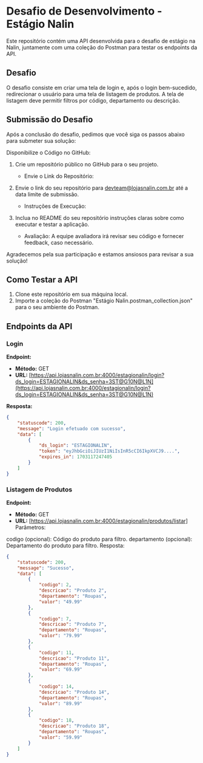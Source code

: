 # Desafio de Desenvolvimento - Estágio Nalin

Este repositório contém uma API desenvolvida para o desafio de estágio na Nalin, juntamente com uma coleção do Postman para testar os endpoints da API.

## Desafio

O desafio consiste em criar uma tela de login e, após o login bem-sucedido, redirecionar o usuário para uma tela de listagem de produtos. A tela de listagem deve permitir filtros por código, departamento ou descrição.

## Submissão do Desafio
Após a conclusão do desafio, pedimos que você siga os passos abaixo para submeter sua solução:

Disponibilize o Código no GitHub:

1. Crie um repositório público no GitHub para o seu projeto.
   * Envie o Link do Repositório:

2. Envie o link do seu repositório para devteam@lojasnalin.com.br até a data limite de submissão.
   * Instruções de Execução:

3. Inclua no README do seu repositório instruções claras sobre como executar e testar a aplicação.
   * Avaliação:
     A equipe avaliadora irá revisar seu código e fornecer feedback, caso necessário.

Agradecemos pela sua participação e estamos ansiosos para revisar a sua solução!

## Como Testar a API

1. Clone este repositório em sua máquina local.
2. Importe a coleção do Postman "Estágio Nalin.postman_collection.json" para o seu ambiente do Postman.

## Endpoints da API

### Login

**Endpoint:**
- **Método:** GET
- **URL:** [https://api.lojasnalin.com.br:4000/estagionalin/login?ds_login=ESTAGIONALIN&ds_senha=3ST@G10N@L1N](https://api.lojasnalin.com.br:4000/estagionalin/login?ds_login=ESTAGIONALIN&ds_senha=3ST@G10N@L1N)

**Resposta:**
```json
{
    "statuscode": 200,
    "message": "Login efetuado com sucesso",
    "data": [
        {
            "ds_login": "ESTAGIONALIN",
            "token": "eyJhbGciOiJIUzI1NiIsInR5cCI6IkpXVCJ9....",
            "expires_in": 1703117247405
        }
    ]
}
```

### Listagem de Produtos
**Endpoint:**
- **Método:** GET
- **URL:** [https://api.lojasnalin.com.br:4000/estagionalin/produtos/listar]
Parâmetros:

codigo (opcional): Código do produto para filtro.
departamento (opcional): Departamento do produto para filtro.
Resposta:

```json
{
    "statuscode": 200,
    "message": "Sucesso",
    "data": [
        {
            "codigo": 2,
            "descricao": "Produto 2",
            "departamento": "Roupas",
            "valor": "49.99"
        },
        {
            "codigo": 7,
            "descricao": "Produto 7",
            "departamento": "Roupas",
            "valor": "79.99"
        },
        {
            "codigo": 11,
            "descricao": "Produto 11",
            "departamento": "Roupas",
            "valor": "69.99"
        },
        {
            "codigo": 14,
            "descricao": "Produto 14",
            "departamento": "Roupas",
            "valor": "89.99"
        },
        {
            "codigo": 18,
            "descricao": "Produto 18",
            "departamento": "Roupas",
            "valor": "59.99"
        }
    ]
}
```
